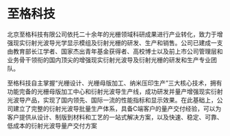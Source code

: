 # 

# 至格科技

北京至格科技有限公司依托二十余年的光栅领域科研成果进行产业转化，致力于增强现实衍射光波导光学显示模组及衍射光栅的研发、生产和销售。公司已建成一支由教育部长江学者、国家杰出青年基金获得者、高校博士以及前上市公司管理层和业务骨干领衔的国内顶尖的增强现实衍射光波导及衍射光栅的研发和生产专业团队。

至格科技自主掌握“光栅设计、光栅母版加工、纳米压印生产”三大核心技术，拥有功能完备的光栅母版加工中心和衍射光波导生产线，成功研发并量产增强现实衍射光波导产品，实现了国内领先、国际一流的性能指标和显示效果。在此基础上，公司建立了完整的衍射光波导批量生产体系，具备C端客户的量产交付经验，可以为客户提供从设计、制版到材料和工艺的一站式解决方案，以及快速、稳定、可靠、低成本的衍射光波导量产交付方案

